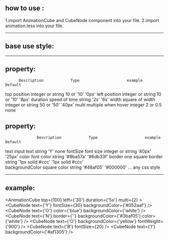## how to use :

1.import AnimationCube and CubeNode component into your file.
2.import animation.less into your file.

-------
## base use style:

<AnimationCube>
  <CubeNode text={'Y'} />
  <CubeNode text={'O'} />
  <CubeNode text={'N'} />
  <CubeNode text={'O'} />
  <CubeNode text={'B'} />
  <CubeNode text={'I'} />
</AnimationCube>

--------
## <AnimationCube> property:
          Description            Type                     example         Default
top         position            integer or string        10 or '10'        '0px'
left        position            integer or string        10 or '10'        '8px'
duration    speed of time       string                   '2s'              '6s'
width       square of width     integer or string        50 or '50'        '40px'
multi     multiple when hover   integer                  2 or 0.5           none


## <CubeNode> property:
                  Description            Type                     example            Default
text                input text           string                   'Y'                 none
fontSize            font size            integer or string        '40px'             '25px'
color               font color           string                   '#8ba57a'          '#6db33f'
border              one square border    string                   '1px solid #ccc'   '1px solid #ccc'      
backgroundColor     square color         string                   '#48af05'          '#000000'
...                 any css style

--------
## example:

<AnimationCube
    top={100}
    left={'30'}
    duration={'5s'}
    multi={2}
    >
  <CubeNode text={'Y'} fontSize={30} backgroundColor={'#052aaf'} />
  <CubeNode text={'O'} color={'blue'} backgroundColor={'white'} />
  <CubeNode text={'N'} border={''} backgroundColor={'#3baf05'} color={'white'} />
  <CubeNode text={'O'} backgroundColor={'yellow'} fontWeight={'900'} />
  <CubeNode text={'B'} fontSize={20} />
  <CubeNode text={'I'} backgroundColor={'#af1305'} />
</AnimationCube>







 
